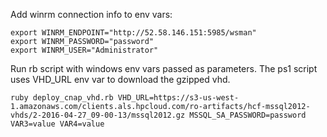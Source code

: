 Add winrm connection info to env vars:

```
export WINRM_ENDPOINT="http://52.58.146.151:5985/wsman"
export WINRM_PASSWORD="password"
export WINRM_USER="Administrator"

```

Run rb script with windows env vars passed as parameters. The ps1 script uses VHD_URL env var to download the gzipped vhd. 

```
ruby deploy_cnap_vhd.rb VHD_URL=https://s3-us-west-1.amazonaws.com/clients.als.hpcloud.com/ro-artifacts/hcf-mssql2012-vhds/2-2016-04-27_09-00-13/mssql2012.gz MSSQL_SA_PASSWORD=password VAR3=value VAR4=value
```